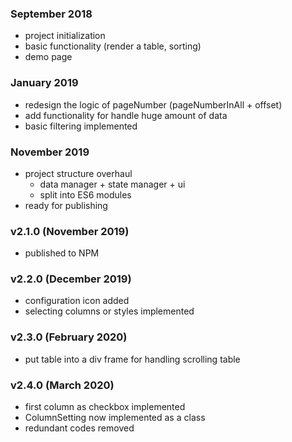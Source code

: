 ### September 2018

- project initialization
- basic functionality (render a table, sorting)
- demo page

### January 2019

- redesign the logic of pageNumber (pageNumberInAll + offset)
- add functionality for handle huge amount of data
- basic filtering implemented 

### November 2019

- project structure overhaul
  - data manager + state manager + ui
  - split into ES6 modules
- ready for publishing

### v2.1.0 (November 2019)

- published to NPM

### v2.2.0 (December 2019)

- configuration icon added
- selecting columns or styles implemented

### v2.3.0 (February 2020)

- put table into a div frame for handling scrolling table

### v2.4.0 (March 2020)

- first column as checkbox implemented
- ColumnSetting now implemented as a class
- redundant codes removed

